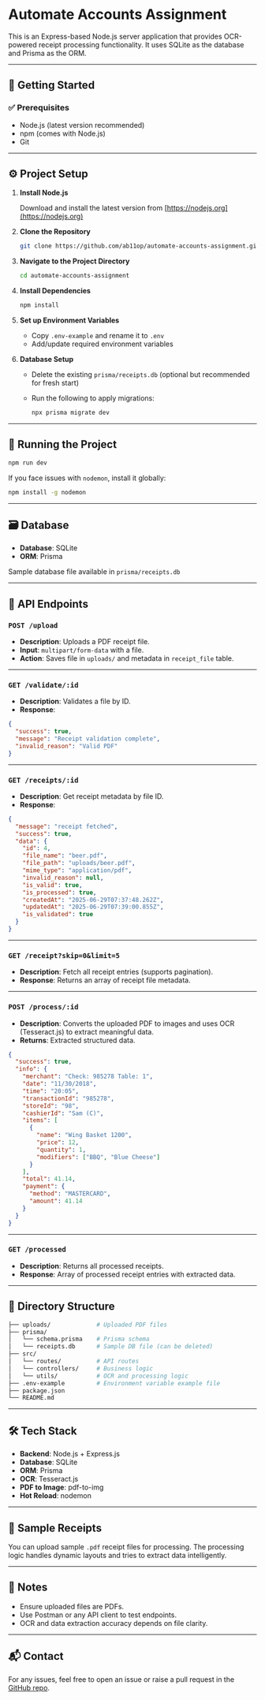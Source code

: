 # Automate Accounts Assignment

This is an Express-based Node.js server application that provides OCR-powered receipt processing functionality. It uses SQLite as the database and Prisma as the ORM.

---

## 🚀 Getting Started

### ✅ Prerequisites

- Node.js (latest version recommended)
- npm (comes with Node.js)
- Git

---

## ⚙️ Project Setup

1. **Install Node.js**

   Download and install the latest version from [https://nodejs.org](https://nodejs.org)

2. **Clone the Repository**

   ```bash
   git clone https://github.com/ab11op/automate-accounts-assignment.git
   ```

3. **Navigate to the Project Directory**

   ```bash
   cd automate-accounts-assignment
   ```

4. **Install Dependencies**

   ```bash
   npm install
   ```

5. **Set up Environment Variables**

   - Copy `.env-example` and rename it to `.env`
   - Add/update required environment variables

6. **Database Setup**

   - Delete the existing `prisma/receipts.db` (optional but recommended for fresh start)
   - Run the following to apply migrations:

     ```bash
     npx prisma migrate dev
     ```

---

## 🏃 Running the Project

```bash
npm run dev
```

If you face issues with `nodemon`, install it globally:

```bash
npm install -g nodemon
```

---

## 🗃️ Database

- **Database**: SQLite
- **ORM**: Prisma

Sample database file available in `prisma/receipts.db`

---

## 📁 API Endpoints

### `POST /upload`

- **Description**: Uploads a PDF receipt file.
- **Input**: `multipart/form-data` with a file.
- **Action**: Saves file in `uploads/` and metadata in `receipt_file` table.

---

### `GET /validate/:id`

- **Description**: Validates a file by ID.
- **Response**:

```json
{
  "success": true,
  "message": "Receipt validation complete",
  "invalid_reason": "Valid PDF"
}
```

---

### `GET /receipts/:id`

- **Description**: Get receipt metadata by file ID.
- **Response**:

```json
{
  "message": "receipt fetched",
  "success": true,
  "data": {
    "id": 4,
    "file_name": "beer.pdf",
    "file_path": "uploads/beer.pdf",
    "mime_type": "application/pdf",
    "invalid_reason": null,
    "is_valid": true,
    "is_processed": true,
    "createdAt": "2025-06-29T07:37:48.262Z",
    "updatedAt": "2025-06-29T07:39:00.855Z",
    "is_validated": true
  }
}
```

---

### `GET /receipt?skip=0&limit=5`

- **Description**: Fetch all receipt entries (supports pagination).
- **Response**: Returns an array of receipt file metadata.

---

### `POST /process/:id`

- **Description**: Converts the uploaded PDF to images and uses OCR (Tesseract.js) to extract meaningful data.
- **Returns**: Extracted structured data.

```json
{
  "success": true,
  "info": {
    "merchant": "Check: 985278 Table: 1",
    "date": "11/30/2018",
    "time": "20:05",
    "transactionId": "985278",
    "storeId": "98",
    "cashierId": "Sam (C)",
    "items": [
      {
        "name": "Wing Basket 1200",
        "price": 12,
        "quantity": 1,
        "modifiers": ["BBQ", "Blue Cheese"]
      }
    ],
    "total": 41.14,
    "payment": {
      "method": "MASTERCARD",
      "amount": 41.14
    }
  }
}
```

---

### `GET /processed`

- **Description**: Returns all processed receipts.
- **Response**: Array of processed receipt entries with extracted data.

---

## 📂 Directory Structure

```bash
├── uploads/             # Uploaded PDF files
├── prisma/
│   └── schema.prisma    # Prisma schema
│   └── receipts.db      # Sample DB file (can be deleted)
├── src/
│   └── routes/          # API routes
│   └── controllers/     # Business logic
│   └── utils/           # OCR and processing logic
├── .env-example         # Environment variable example file
├── package.json
└── README.md
```

---

## 🛠️ Tech Stack

- **Backend**: Node.js + Express.js
- **Database**: SQLite
- **ORM**: Prisma
- **OCR**: Tesseract.js
- **PDF to Image**: pdf-to-img
- **Hot Reload**: nodemon

---

## 🧪 Sample Receipts

You can upload sample `.pdf` receipt files for processing. The processing logic handles dynamic layouts and tries to extract data intelligently.

---

## 🧾 Notes

- Ensure uploaded files are PDFs.
- Use Postman or any API client to test endpoints.
- OCR and data extraction accuracy depends on file clarity.

---

## 📬 Contact

For any issues, feel free to open an issue or raise a pull request in the [GitHub repo](https://github.com/ab11op/automate-accounts-assignment).
